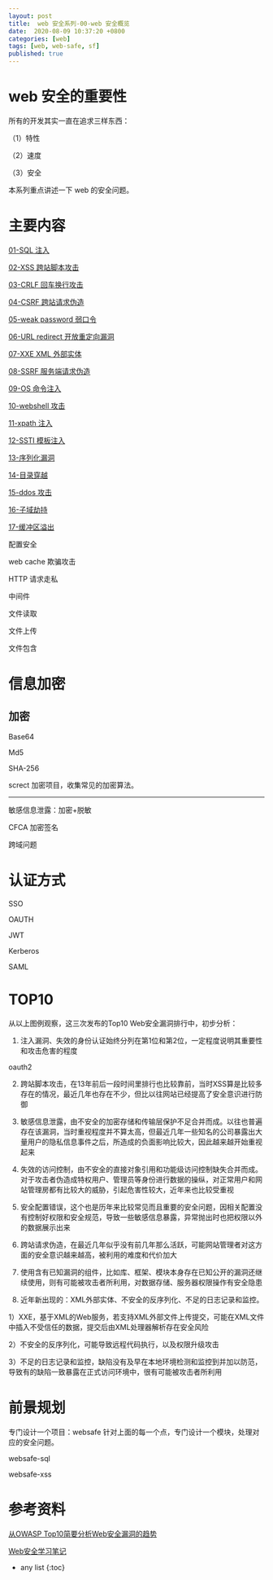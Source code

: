 ```yaml
---
layout: post
title:  web 安全系列-00-web 安全概览
date:  2020-08-09 10:37:20 +0800
categories: [web]
tags: [web, web-safe, sf]
published: true
---
```


#  web 安全的重要性

所有的开发其实一直在追求三样东西：

（1）特性

（2）速度

（3）安全

本系列重点讲述一下 web 的安全问题。

# 主要内容

[01-SQL 注入](https://houbb.github.io/2020/08/09/web-safe-01-sql-injection)

[02-XSS 跨站脚本攻击](https://houbb.github.io/2020/08/09/web-safe-02-xss)

[03-CRLF 回车换行攻击](https://houbb.github.io/2020/08/09/web-safe-03-crlf)

[04-CSRF 跨站请求伪造](https://houbb.github.io/2020/08/09/web-safe-04-csrf)

[05-weak password 弱口令](https://houbb.github.io/2020/08/09/web-safe-05-weak-password)

[06-URL redirect 开放重定向漏洞](https://houbb.github.io/2020/08/09/web-safe-06-redirect)

[07-XXE XML 外部实体](https://houbb.github.io/2020/08/09/web-safe-07-xxe)

[08-SSRF 服务端请求伪造](https://houbb.github.io/2020/08/09/web-safe-08-ssrf)

[09-OS 命令注入](https://houbb.github.io/2020/08/09/web-safe-09-command)

[10-webshell 攻击](https://houbb.github.io/2020/08/09/web-safe-10-webshell)

[11-xpath 注入](https://houbb.github.io/2020/08/09/web-safe-11-xpath)

[12-SSTI 模板注入](https://houbb.github.io/2020/08/09/web-safe-12-ssti)

[13-序列化漏洞](https://houbb.github.io/2020/08/09/web-safe-13-serial)

[14-目录穿越](https://houbb.github.io/2020/08/09/web-safe-14-path-travel)

[15-ddos 攻击](https://houbb.github.io/2020/07/19/acp-learn-08-DDos)

[16-子域劫持](https://houbb.github.io/2020/08/09/web-safe-15-subdomain-takeover)

[17-缓冲区溢出](https://houbb.github.io/2020/08/09/web-safe-16-buffer-overflow)

配置安全

web cache 欺骗攻击

HTTP 请求走私

中间件

文件读取

文件上传

文件包含

# 信息加密

## 加密

Base64

Md5

SHA-256

screct 加密项目，收集常见的加密算法。

---------------------

敏感信息泄露：加密+脱敏

CFCA 加密签名

跨域问题

# 认证方式

SSO

OAUTH

JWT

Kerberos

SAML

# TOP10

从以上图例观察，这三次发布的Top10 Web安全漏洞排行中，初步分析：

1. 注入漏洞、失效的身份认证始终分列在第1位和第2位，一定程度说明其重要性和攻击危害的程度

oauth2

2. 跨站脚本攻击，在13年前后一段时间里排行也比较靠前，当时XSS算是比较多存在的情况，最近几年也存在不少，但比以往网站已经提高了安全意识进行防御

3. 敏感信息泄露，由不安全的加密存储和传输层保护不足合并而成。以往也普遍存在该漏洞，当时重视程度并不算太高，但最近几年一些知名的公司暴露出大量用户的隐私信息事件之后，所造成的负面影响比较大，因此越来越开始重视起来

4. 失效的访问控制，由不安全的直接对象引用和功能级访问控制缺失合并而成。对于攻击者伪造成特权用户、管理员等身份进行数据的操纵，对正常用户和网站管理房都有比较大的威胁，引起危害性较大，近年来也比较受重视

5. 安全配置错误，这个也是历年来比较常见而且重要的安全问题，因相关配置没有控制好权限和安全规范，导致一些敏感信息暴露，异常抛出时也把权限以外的数据展示出来

6. 跨站请求伪造，在最近几年似乎没有前几年那么活跃，可能网站管理者对这方面的安全意识越来越高，被利用的难度和代价加大

7. 使用含有已知漏洞的组件，比如库、框架、模块本身存在已知公开的漏洞还继续使用，则有可能被攻击者所利用，对数据存储、服务器权限操作有安全隐患

8. 近年新出现的：XML外部实体、不安全的反序列化、不足的日志记录和监控。
 
1）XXE，基于XML的Web服务，若支持XML外部文件上传提交，可能在XML文件中插入不受信任的数据，提交后由XML处理器解析存在安全风险

2）不安全的反序列化，可能导致远程代码执行，以及权限升级攻击

3）不足的日志记录和监控，缺陷没有及早在本地环境检测和监控到并加以防范，导致有的缺陷一致暴露在正式访问环境中，很有可能被攻击者所利用

# 前景规划

专门设计一个项目：websafe  针对上面的每一个点，专门设计一个模块，处理对应的安全问题。

websafe-sql

websafe-xss

# 参考资料

[从OWASP Top10简要分析Web安全漏洞的趋势](https://www.jianshu.com/p/a88e0f8ff89a)

[Web安全学习笔记](https://www.bookstack.cn/read/LyleMi-Learn-Web-Hacking/3f79e2c413ce452f.md)

* any list
{:toc}
